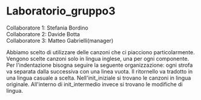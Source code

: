 # Laboratorio_gruppo3

Collaboratore 1: Stefania Bordino<br>
Collaboratore 2: Davide Botta <br>
Collaboratore 3: Matteo Gabrielli(manager) <br>


Abbiamo scelto di utilizzare delle canzoni che ci piacciono particolarmente.
Vengono scelte canzoni solo in lingua inglese, una per ogni componente.
Per l'indentazione bisogna seguire la seguente organizzazione: ogni strofa va separata dalla successiva con una linea vuota.
Il ritornello va tradotto in una lingua casuale a scelta.
Nell'init_iniziale si trovano le canzoni in lingua originale. All'interno di init_intermedio invece si trovano le modifiche di lingua.
